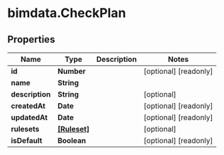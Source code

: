 # bimdata.CheckPlan

## Properties

Name | Type | Description | Notes
------------ | ------------- | ------------- | -------------
**id** | **Number** |  | [optional] [readonly] 
**name** | **String** |  | 
**description** | **String** |  | [optional] 
**createdAt** | **Date** |  | [optional] [readonly] 
**updatedAt** | **Date** |  | [optional] [readonly] 
**rulesets** | [**[Ruleset]**](Ruleset.md) |  | [optional] 
**isDefault** | **Boolean** |  | [optional] [readonly] 


